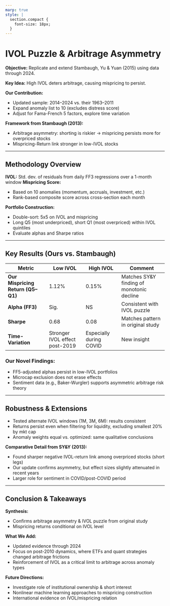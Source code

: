 ```yaml
---
marp: true
style: |
  section.compact {
    font-size: 18px;
  }
---
```


<!-- _class: compact -->

# IVOL Puzzle & Arbitrage Asymmetry

**Objective:** Replicate and extend Stambaugh, Yu & Yuan (2015) using data through 2024.

**Key Idea:** High IVOL deters arbitrage, causing mispricing to persist.

**Our Contribution:**
- Updated sample: 2014–2024 vs. their 1963–2011
- Expand anomaly list to 10 (excludes distress score)
- Adjust for Fama-French 5 factors, explore time variation

**Framework from Stambaugh (2013):**
- Arbitrage asymmetry: shorting is riskier → mispricing persists more for overpriced stocks
- Mispricing-Return link stronger in low-IVOL stocks

---

<!-- _class: compact -->

## Methodology Overview

**IVOL:** Std. dev. of residuals from daily FF3 regressions over a 1-month window
**Mispricing Score:**
- Based on 10 anomalies (momentum, accruals, investment, etc.)
- Rank-based composite score across cross-section each month

**Portfolio Construction:**
- Double-sort: 5x5 on IVOL and mispricing
- Long Q5 (most underpriced), short Q1 (most overpriced) within IVOL quintiles
- Evaluate alphas and Sharpe ratios

---

<!-- _class: compact -->

## Key Results (Ours vs. Stambaugh)

| Metric | Low IVOL | High IVOL | Comment |
|---|---|---|---|
| **Our Mispricing Return (Q5–Q1)** | 1.12% | 0.15% | Matches SY&Y finding of monotonic decline |
| **Alpha (FF3)** | Sig. | NS | Consistent with IVOL puzzle |
| **Sharpe** | 0.68 | 0.08 | Matches pattern in original study |
| **Time-Variation** | Stronger IVOL effect post-2019 | Especially during COVID | New insight |

### Our Novel Findings:
- FF5-adjusted alphas persist in low-IVOL portfolios
- Microcap exclusion does not erase effects
- Sentiment data (e.g., Baker-Wurgler) supports asymmetric arbitrage risk theory

---

<!-- _class: compact -->

## Robustness & Extensions

- Tested alternate IVOL windows (1M, 3M, 6M): results consistent
- Returns persist even when filtering for liquidity, excluding smallest 20% by mkt cap
- Anomaly weights equal vs. optimized: same qualitative conclusions

**Comparative Detail from SY&Y (2013):**
- Found sharper negative IVOL-return link among overpriced stocks (short legs)
- Our update confirms asymmetry, but effect sizes slightly attenuated in recent years
- Larger role for sentiment in COVID/post-COVID period

---

<!-- _class: compact -->

## Conclusion & Takeaways

**Synthesis:**
- Confirms arbitrage asymmetry & IVOL puzzle from original study
- Mispricing returns conditional on IVOL level

**What We Add:**
- Updated evidence through 2024
- Focus on post-2010 dynamics, where ETFs and quant strategies changed arbitrage frictions
- Reinforcement of IVOL as a critical limit to arbitrage across anomaly types

**Future Directions:**
- Investigate role of institutional ownership & short interest
- Nonlinear machine learning approaches to mispricing construction
- International evidence on IVOL/mispricing relation